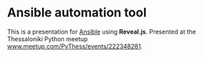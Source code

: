 # Ansible automation tool
This is a presentation for [Ansible](http://ansible.com) using **Reveal.js**. Presented at the Thessaloniki Python meetup www.meetup.com/PyThess/events/222348281.

